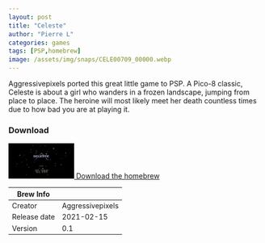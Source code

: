 ```yaml
---
layout: post
title: "Celeste"
author: "Pierre L"
categories: games
tags: [PSP,homebrew]
image: /assets/img/snaps/CELE00709_00000.webp
---
```


Aggressivepixels ported this great little game to PSP. A Pico-8 classic, Celeste is about a girl who wanders in a frozen landscape, jumping from place to place. The heroine will most likely meet her death countless times due to how bad you are at playing it.

### Download

<p class="download-btn">
    <a href="https://archive.org/details/celeste.-7z">
	<img border="0" alt="Download the homebrew" src="/assets/img/icon0/2021-05-01-Celeste-by-aggressivepixels.webp" width="130" height="70">
	Download the homebrew
	</a>
</p>

| Brew Info    |             |
|--------------|-------------|
| Creator      | Aggressivepixels |
| Release date | 2021-02-15  |
| Version      | 0.1  |
